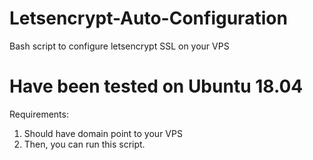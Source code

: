 # Letsencrypt-Auto-Configuration
Bash script to configure letsencrypt SSL on your VPS

# Have been tested on Ubuntu 18.04
Requirements:
1. Should have domain point to your VPS
2. Then, you can run this script.
